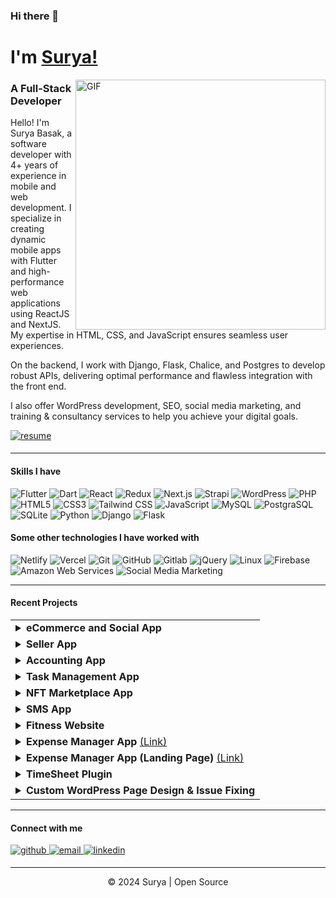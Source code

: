 ### Hi there 👋 
# I'm [Surya!](https://github.com/thesurjo) 

<img align="right" alt="GIF" width="400px" src="https://i.imgur.com/426UaGw.png" />

### A Full-Stack Developer


Hello! I'm Surya Basak, a software developer with 4+ years of experience in mobile and web development. I specialize in creating dynamic mobile apps with Flutter and high-performance web applications using ReactJS and NextJS. My expertise in HTML, CSS, and JavaScript ensures seamless user experiences.

On the backend, I work with Django, Flask, Chalice, and Postgres to develop robust APIs, delivering optimal performance and flawless integration with the front end.

I also offer WordPress development, SEO, social media marketing, and training & consultancy services to help you achieve your digital goals.
<div align="start">
<a href="https://suryabasak.netlify.app/resume" target="_blank">
  <img src="https://img.shields.io/badge/resume-%23ff6f61.svg?&style=for-the-badge&logo=readme&logoColor=white" alt="resume" style="margin-bottom: 5px;" />
</a>
</div>

---

#### Skills I have

![Flutter](https://img.shields.io/badge/-Flutter-000000?style=flat&logo=flutter)
![Dart](https://img.shields.io/badge/-Dart-000000?style=flat&logo=Dart)
![React](https://img.shields.io/badge/-React-000000?style=flat&logo=react)
![Redux](https://img.shields.io/badge/-Redux-black?style=flat-square&logo=Redux)
![Next.js](https://img.shields.io/badge/-Next-black?style=flat-square&logo=Next.js)
![Strapi](https://img.shields.io/badge/-Strapi-000000?style=flat&logo=strapi)
![WordPress](https://img.shields.io/badge/-WordPress-000000?style=flat&logo=wordpress)
![PHP](https://img.shields.io/badge/-PHP-000000?style=flat&logo=PHP)
![HTML5](https://img.shields.io/badge/-HTML5-000000?style=flat&logo=HTML5)
![CSS3](https://img.shields.io/badge/-CSS3-000000?style=flat&logo=CSS3)
![Tailwind CSS](https://img.shields.io/badge/-Tailwind%20CSS-000000?style=flat&logo=tailwindcss&logoColor=white)
![JavaScript](https://img.shields.io/badge/-JavaScript-000000?style=flat&logo=JavaScript)
![MySQL](https://img.shields.io/badge/-MySQL-000000?style=flat&logo=mysql&logoColor=white)
![PostgraSQL](https://img.shields.io/badge/-PostgraSQL-000000?style=flat&logo=postgresql)
![SQLite](https://img.shields.io/badge/-SQLite-000000?style=flat&logo=sqlite)
![Python](https://img.shields.io/badge/-Python-000000?style=flat&logo=python)
![Django](https://img.shields.io/badge/-Django-000000?style=flat&logo=django)
![Flask](https://img.shields.io/badge/-Flask-000000?style=flat&logo=Flask)

#### Some other technologies I have worked with

![Netlify](https://img.shields.io/badge/-Netlify-222222?style=flat-square&logo=netlify)
![Vercel](https://img.shields.io/badge/-Vercel-222222?style=flat-square&logo=vercel)
![Git](https://img.shields.io/badge/-Git-222222?style=flat-square&logo=git)
![GitHub](https://img.shields.io/badge/-GitHub-222222?style=flat-square&logo=github)
![Gitlab](https://img.shields.io/badge/-Gitlab-222222?style=flat-square&logo=gitlab)
![jQuery](https://img.shields.io/badge/-jQuery-222222?style=flat&logo=jQuery&logoColor=0769AD)
![Linux](https://img.shields.io/badge/-Linux-222222?style=flat&logo=linux&logoColor=FCC624)
![Firebase](https://img.shields.io/badge/Firebase-222222?style=flat-square&logo=firebase)
![Amazon Web Services](https://img.shields.io/badge/-Amazon%20Web%20Services-222222?style=flat-square&logo=Amazon-Web-Service)
![Social Media Marketing](https://img.shields.io/badge/-Social%20Media%20Marketing-222222?style=flat-square&logo=Social-Media-Marketing)
<br/>

---

#### Recent Projects

<table>
  <tbody>
    <!-- PROJECT:START -->
    <tr>
      <td width="100%">
        <details>
          <summary><strong>eCommerce and Social App</strong></summary>
          <p>
            Designed and implemented a comprehensive e-commerce platform with secure user sign-in, product management, and social sharing features.
          </p>
          <p><strong>Technologies Utilized:</strong></p>
          <p>
            <img src="https://img.shields.io/badge/-Flutter-000000?style=flat&logo=flutter" alt="Flutter"/>
            <img src="https://img.shields.io/badge/Firebase-000000?style=flat-square&logo=firebase" alt="Firebase"/>
            <img src="https://img.shields.io/badge/-Dart-000000?style=flat&logo=Dart" alt="Dart"/>
          </p>
        </details>
      </td>
    </tr>
    <tr>
      <td>
        <details>
          <summary><strong>Seller App</strong></summary>
          <p>
            Developed a seller app using Flutter, Dart, and Firebase. The app enables clients to manage product categories, handle vendor information, and configure access permissions.
          </p>
          <p><strong>Technologies Utilized:</strong></p>
          <p>
            <img src="https://img.shields.io/badge/-Flutter-000000?style=flat&logo=flutter" alt="Flutter"/>
            <img src="https://img.shields.io/badge/Firebase-000000?style=flat-square&logo=firebase" alt="Firebase"/>
            <img src="https://img.shields.io/badge/-Dart-000000?style=flat&logo=Dart" alt="Dart"/>
          </p>
        </details>
      </td>
    </tr>
    <tr>
      <td>
        <details>
          <summary><strong>Accounting App</strong></summary>
          <p>
            Developed an accounting app for managing financial transactions, featuring QR code product addition for convenience and accuracy.
          </p>
          <p><strong>Technologies Utilized:</strong></p>
          <p>
            <img src="https://img.shields.io/badge/-Flutter-000000?style=flat&logo=flutter" alt="Flutter"/>
            <img src="https://img.shields.io/badge/-Dart-000000?style=flat&logo=Dart" alt="Dart"/>
          </p>
        </details>
      </td>
    </tr>
    <tr>
      <td>
        <details>
          <summary><strong>Task Management App</strong></summary>
          <p>
            Developed a task management app using Flutter, Dart, and Firebase. The app features task creation, prioritization, and tracking, along with user authentication and real-time updates.
          </p>
          <p><strong>Technologies Utilized:</strong></p>
          <p>
            <img src="https://img.shields.io/badge/-Flutter-000000?style=flat&logo=flutter" alt="Flutter"/>
            <img src="https://img.shields.io/badge/-Dart-000000?style=flat&logo=Dart" alt="Dart"/>
            <img src="https://img.shields.io/badge/-Firebase-000000?style=flat&logo=firebase" alt="Firebase"/>
          </p>
        </details>
      </td>
    </tr>
    <tr>
      <td>
        <details>
          <summary><strong>NFT Marketplace App</strong></summary>
          <p>
            Created an NFT platform for connecting Cardano wallets, exploring NFTs, and securely buying and selling NFTs using blockchain technology.
          </p>
          <p><strong>Technologies Utilized:</strong></p>
          <p>
            <img src="https://img.shields.io/badge/-Flutter-000000?style=flat&logo=flutter" alt="Flutter"/>
            <img src="https://img.shields.io/badge/-Dart-000000?style=flat&logo=Dart" alt="Dart"/>
          </p>
        </details>
      </td>
    </tr>
    <tr>
      <td>
        <details>
          <summary><strong>SMS App</strong></summary>
          <p>
            Developed an SMS app for sending and receiving text messages. Integrated features include notification replies and contact management.
          </p>
          <p><strong>Technologies Utilized:</strong></p>
          <p>
            <img src="https://img.shields.io/badge/-Flutter-000000?style=flat&logo=flutter" alt="Flutter"/>
            <img src="https://img.shields.io/badge/-Dart-000000?style=flat&logo=Dart" alt="Dart"/>
          </p>
        </details>
      </td>
    </tr>
    <tr>
      <td>
        <details>
          <summary><strong>Fitness Website</strong></summary>
          <p>
            Developed a fitness website with dynamic content management, event registration through EventBrite, and venue booking via PeerSpace.
          </p>
          <p><strong>Technologies Utilized:</strong></p>
          <p>
            <img src="https://img.shields.io/badge/-Next.js-000000?style=flat&logo=next.js" alt="Next.js"/>
            <img src="https://img.shields.io/badge/-EventBrite_API-000000?style=flat" alt="EventBrite API"/>
            <img src="https://img.shields.io/badge/-Strapi-000000?style=flat&logo=strapi" alt="Strapi"/>
          </p>
        </details>
      </td>
    </tr>
    <tr>
      <td>
        <details>
          <summary><strong>Expense Manager App</strong> <a href="https://play.google.com/store/apps/details?id=com.finance.khorcha">(Link)</a></summary>
          <p>
            Created an app for tracking income and expenses, featuring an expense filter and interactive charts for visualizing financial data.
          </p>
          <p><strong>Technologies Utilized:</strong></p>
          <p>
            <img src="https://img.shields.io/badge/-Flutter-000000?style=flat&logo=flutter" alt="Flutter"/>
            <img src="https://img.shields.io/badge/-Dart-000000?style=flat&logo=Dart" alt="Dart"/>
            <img src="https://img.shields.io/badge/-SQLite-000000?style=flat&logo=sqlite" alt="SQLite"/>
          </p>
        </details>
      </td>
    </tr>
    <tr>
      <td>
        <details>
          <summary><strong>Expense Manager App (Landing Page)</strong> <a href="https://khorcha.in/">(Link)</a></summary>
          <p>
            Developed a landing page showcasing features of the Expense Manager app, highlighting expense tracking, data visualization, and user convenience.
          </p>
          <p><strong>Technologies Utilized:</strong></p>
          <p>
            <img src="https://img.shields.io/badge/-Next.js-000000?style=flat&logo=next.js" alt="Next.js"/>
            <img src="https://img.shields.io/badge/-TailwindCSS-000000?style=flat&logo=tailwindcss" alt="TailwindCSS"/>
          </p>
        </details>
      </td>
    </tr>
    <tr>
      <td>
        <details>
          <summary><strong>TimeSheet Plugin</strong></summary>
          <p>
            Developed a WordPress plugin for managing employees, clients, and projects, with efficient time tracking and comprehensive, filterable reports.
          </p>
          <p><strong>Technologies Utilized:</strong></p>
          <p>
            <img src="https://img.shields.io/badge/-WordPress-000000?style=flat&logo=wordpress" alt="WordPress"/>
            <img src="https://img.shields.io/badge/-PHP-000000?style=flat&logo=php" alt="PHP"/>
            <img src="https://img.shields.io/badge/-JavaScript-000000?style=flat&logo=javascript" alt="JavaScript"/>
          </p>
        </details>
      </td>
    </tr>
    <tr>
      <td>
        <details>
          <summary><strong>Custom WordPress Page Design & Issue Fixing</strong></summary>
          <p>
            Enhanced WordPress websites by resolving plugin issues, configuring Advanced Custom Fields, and creating tailored plugins for specific needs.
          </p>
          <p><strong>Technologies Utilized:</strong></p>
          <p>
            <img src="https://img.shields.io/badge/-WordPress-000000?style=flat&logo=wordpress" alt="WordPress"/>
            <img src="https://img.shields.io/badge/-PHP-000000?style=flat&logo=php" alt="PHP"/>
            <img src="https://img.shields.io/badge/-JavaScript-000000?style=flat&logo=javascript" alt="JavaScript"/>
            <img src="https://img.shields.io/badge/-ACF-000000?style=flat&logo=advanced-custom-fields" alt="ACF"/>
          </p>
        </details>
      </td>
    </tr>
    <!-- PROJECT:END -->
  </tbody>
</table>


---

#### Connect with me
<div align="start">
<a href="https://github.com/thesurjo" target="_blank">
<img src=https://img.shields.io/badge/github-%2324292e.svg?&style=for-the-badge&logo=github&logoColor=white alt=github style="margin-bottom: 5px;" />
</a>
<a href="mailto:suryabasak10@gmail.com" target="_blank">
  <img src="https://img.shields.io/badge/email-%23D14836.svg?&style=for-the-badge&logo=gmail&logoColor=white" alt="email" style="margin-bottom: 5px;" />
</a>
<a href="https://linkedin.com/in/suryabasak" target="_blank">
<img src=https://img.shields.io/badge/linkedin-%231E77B5.svg?&style=for-the-badge&logo=linkedin&logoColor=white alt=linkedin style="margin-bottom: 5px;" />
</a>
</div>  

---

<div align="center">
<p>© 2024 Surya | Open Source</p>
</div>
  